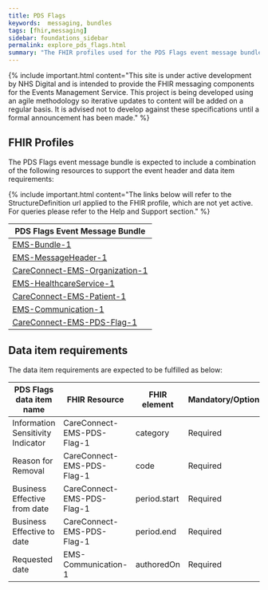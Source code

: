 ```yaml
---
title: PDS Flags
keywords:  messaging, bundles
tags: [fhir,messaging]
sidebar: foundations_sidebar
permalink: explore_pds_flags.html
summary: "The FHIR profiles used for the PDS Flags event message bundle"
---
```


{% include important.html content="This site is under active development by NHS Digital and is intended to provide the FHIR messaging components for the Events Management Service. This project is being developed using an agile methodology so iterative updates to content will be added on a regular basis. It is advised not to develop against these specifications until a formal announcement has been made." %}

## FHIR Profiles ##

The PDS Flags event message bundle is expected to include a combination of the following resources to support the event header and data item requirements:

{% include important.html content="The links below will refer to the StructureDefinition url applied to the FHIR profile, which are not yet active. For queries please refer to the Help and Support section." %}

| PDS Flags Event Message Bundle   |
|----------------------------------|
| [EMS-Bundle-1](https://fhir.nhs.uk/STU3/StructureDefinition/EMS-Bundle-1)                              |
| [EMS-MessageHeader-1](https://fhir.nhs.uk/STU3/StructureDefinition/EMS-MessageHeader-1)                       |
| [CareConnect-EMS-Organization-1](https://fhir.nhs.uk/STU3/StructureDefinition/CareConnect-EMS-Organization-1)                |
| [EMS-HealthcareService-1](https://fhir.nhs.uk/STU3/StructureDefinition/EMS-HealthcareService-1)                   |
| [CareConnect-EMS-Patient-1](https://fhir.nhs.uk/STU3/StructureDefinition/CareConnect-EMS-Patient-1)                     |
| [EMS-Communication-1](https://fhir.nhs.uk/STU3/StructureDefinition/EMS-Communication-1)                       |
| [CareConnect-EMS-PDS-Flag-1](https://fhir.nhs.uk/STU3/StructureDefinition/CareConnect-EMS-PDS-Flag-1)           |

## Data item requirements  ##

The data item requirements are expected to be fulfilled as below:

| PDS Flags data item name          | FHIR Resource       | FHIR element | Mandatory/Optional/Required |
|-----------------------------------|---------------------|--------------|-----------------------------|
| Information Sensitivity Indicator | CareConnect-EMS-PDS-Flag-1  | category     | Required                    |
| Reason for Removal                | CareConnect-EMS-PDS-Flag-1  | code         | Required                    |
| Business Effective from date      | CareConnect-EMS-PDS-Flag-1  | period.start | Required                    |
| Business Effective to date        | CareConnect-EMS-PDS-Flag-1  | period.end   | Required                    |
| Requested date                    | EMS-Communication-1 | authoredOn   | Required                    |









